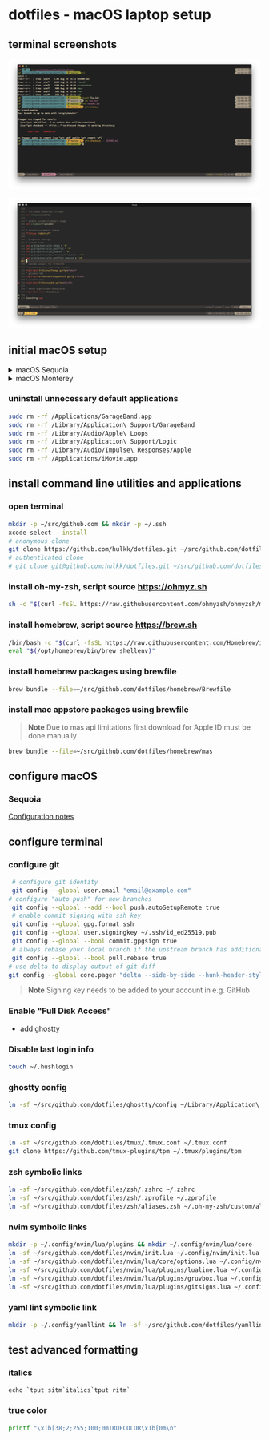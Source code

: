 # dotfiles - macOS laptop setup

## terminal screenshots

![terminal screenshot](/screenshots/terminal.png?raw=true)

![vim screenshot](/screenshots/vim.png?raw=true)

## initial macOS setup
<details>
  <summary>macOS Sequoia</summary>
  * language, country, skip migration assistant, regional settings, accessibility, network, create a mac account - uncheck "Allow computer account password to be reset with your Apple Account", sign in with apple account
  * enable location services
  * uncheck analytics
  * skip screen time setup
  * skip/enable apple intelligence?
  * uncheck enable ask siri
  * touch id
  * dark mode
  * update mac automatically
  * software update
    * reboot
</details>
<details>
  <summary>macOS Monterey</summary>

  * language, country, regional settings, accessibility, network, skip migration assistant, apple id
  * computer account (uncheck "*Allow my Apple ID to reset this password*")
  * skip icloud keychain activation
  * find my
  * make this your new mac (customize)
    * enable location services
    * uncheck analytics
    * skip screen time setup
    * uncheck enable ask siri
    * uncheck filevault encryption (will be enabled later)
    * touch id
    * skip apple pay setup
    * dark mode
  * software update
    * reboot
  * uncheck "*Store files from Documents and Desktop in iCloud Drive*"
</details>

### uninstall unnecessary default applications
```bash
sudo rm -rf /Applications/GarageBand.app
sudo rm -rf /Library/Application\ Support/GarageBand
sudo rm -rf /Library/Audio/Apple\ Loops
sudo rm -rf /Library/Application\ Support/Logic
sudo rm -rf /Library/Audio/Impulse\ Responses/Apple
sudo rm -rf /Applications/iMovie.app
```

## install command line utilities and applications
### open terminal
```bash
mkdir -p ~/src/github.com && mkdir -p ~/.ssh
xcode-select --install
# anonymous clone
git clone https://github.com/hulkk/dotfiles.git ~/src/github.com/dotfiles
# authenticated clone
# git clone git@github.com:hulkk/dotfiles.git ~/src/github.com/dotfiles
```

### install oh-my-zsh, script source https://ohmyz.sh
```bash
sh -c "$(curl -fsSL https://raw.githubusercontent.com/ohmyzsh/ohmyzsh/master/tools/install.sh)"
```

### install homebrew, script source https://brew.sh
```bash
/bin/bash -c "$(curl -fsSL https://raw.githubusercontent.com/Homebrew/install/HEAD/install.sh)"
eval "$(/opt/homebrew/bin/brew shellenv)"
```

### install homebrew packages using brewfile
```bash
brew bundle --file=~/src/github.com/dotfiles/homebrew/Brewfile
```

### install mac appstore packages using brewfile

> **Note**
> Due to mas api limitations first download for Apple ID must be done manually

```bash
brew bundle --file=~/src/github.com/dotfiles/homebrew/mas
```

## configure macOS

### Sequoia
[Configuration notes](macos/sequoia.md)


## configure terminal

### configure git
```bash
 # configure git identity
 git config --global user.email "email@example.com"
# configure "auto push" for new branches
 git config --global --add --bool push.autoSetupRemote true
 # enable commit signing with ssh key
 git config --global gpg.format ssh
 git config --global user.signingkey ~/.ssh/id_ed25519.pub
 git config --global --bool commit.gpgsign true
 # always rebase your local branch if the upstream branch has additional commits
 git config --global --bool pull.rebase true
# use delta to display output of git diff
git config --global core.pager "delta --side-by-side --hunk-header-style=omit"
```
 > **Note**
 > Signing key needs to be added to your account in e.g. GitHub

### Enable "Full Disk Access"
- add ghostty

### Disable last login info
```bash
touch ~/.hushlogin
```

### ghostty config
```bash
ln -sf ~/src/github.com/dotfiles/ghostty/config ~/Library/Application\ Support/com.mitchellh.ghostty/config
```

### tmux config
```bash
ln -sf ~/src/github.com/dotfiles/tmux/.tmux.conf ~/.tmux.conf
git clone https://github.com/tmux-plugins/tpm ~/.tmux/plugins/tpm
```

### zsh symbolic links
```bash
ln -sf ~/src/github.com/dotfiles/zsh/.zshrc ~/.zshrc
ln -sf ~/src/github.com/dotfiles/zsh/.zprofile ~/.zprofile
ln -sf ~/src/github.com/dotfiles/zsh/aliases.zsh ~/.oh-my-zsh/custom/aliases.zsh
```

### nvim symbolic links
```bash
mkdir -p ~/.config/nvim/lua/plugins && mkdir ~/.config/nvim/lua/core
ln -sf ~/src/github.com/dotfiles/nvim/init.lua ~/.config/nvim/init.lua
ln -sf ~/src/github.com/dotfiles/nvim/lua/core/options.lua ~/.config/nvim/lua/core/options.lua
ln -sf ~/src/github.com/dotfiles/nvim/lua/plugins/lualine.lua ~/.config/nvim/lua/plugins/lualine.lua
ln -sf ~/src/github.com/dotfiles/nvim/lua/plugins/gruvbox.lua ~/.config/nvim/lua/plugins/gruvbox.lua
ln -sf ~/src/github.com/dotfiles/nvim/lua/plugins/gitsigns.lua ~/.config/nvim/lua/plugins/gitsigns.lua
```

### yaml lint symbolic link
```bash
mkdir -p ~/.config/yamllint && ln -sf ~/src/github.com/dotfiles/yamllint/config ~/.config/yamllint/config
```

## test advanced formatting
### italics
```
echo `tput sitm`italics`tput ritm`
```
### true color
```bash
printf "\x1b[38;2;255;100;0mTRUECOLOR\x1b[0m\n"
```
